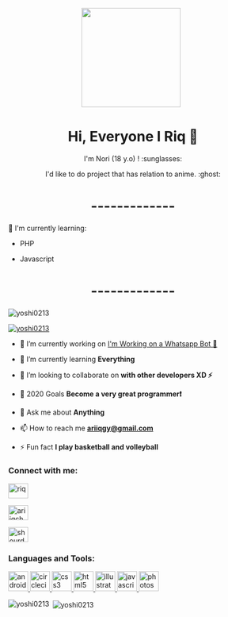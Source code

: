 <p align='center'><a href="https://instagram.com/ariiqchan._"><img height="200" src="https://github.com/Yoshi0213/Yoshi0213/blob/main/developer.gif?raw=true"></a>&nbsp;&nbsp;</p>

<h1  align='center'> Hi, Everyone I Riq 👋 </h1>

<p align='center'>  I'm Nori (18 y.o) ! :sunglasses: </p>

<p align='center'> I'd like to do project that has relation to anime. :ghost: </p>

<h1  align='center'> ------------- </h1>

</P>

:page_with_curl: I'm currently learning:



- PHP

- Javascript

<h1  align='center'> ------------- </h1>

<p align="left"> <img src="https://komarev.com/ghpvc/?username=yoshi0213&label=Profile%20views&color=0e75b6&style=flat" alt="yoshi0213" /> </p>

<p align="left"> <a href="https://github.com/ryo-ma/github-profile-trophy"><img src="https://github-profile-trophy.vercel.app/?username=yoshi0213" alt="yoshi0213" /></a> </p>

- 🔭 I’m currently working on [I'm Working on a Whatsapp Bot 👏](https://github.com/Yoshi0213/CptyMBots)

- 🌱 I’m currently learning **Everything**

- 👯 I’m looking to collaborate on **with other developers XD ⚡**

- 🤝 2020 Goals **Become a very great programmer❗**

- 💬 Ask me about **Anything**

- 📫 How to reach me **ariiqgy@gmail.com**

- ⚡ Fun fact **I play basketball and volleyball**

<h3 align="left">Connect with me:</h3>

<p align="left">

<a href="https://fb.com/riq" target="blank"><img align="center" src="https://cdn.jsdelivr.net/npm/simple-icons@3.0.1/icons/facebook.svg" alt="riq" height="30" width="40" /></a>

<a href="https://instagram.com/ariiqchan._" target="blank"><img align="center" src="https://cdn.jsdelivr.net/npm/simple-icons@3.0.1/icons/instagram.svg" alt="ariiqchan._" height="30" width="40" /></a>

<a href="https://www.youtube.com/c/shourdz ff" target="blank"><img align="center" src="https://cdn.jsdelivr.net/npm/simple-icons@3.0.1/icons/youtube.svg" alt="shourdz ff" height="30" width="40" /></a>

</p>

<h3 align="left">Languages and Tools:</h3>

<p align="left"> <a href="https://developer.android.com" target="_blank"> <img src="https://devicons.github.io/devicon/devicon.git/icons/android/android-original-wordmark.svg" alt="android" width="40" height="40"/> </a> <a href="https://circleci.com" target="_blank"> <img src="https://www.vectorlogo.zone/logos/circleci/circleci-icon.svg" alt="circleci" width="40" height="40"/> </a> <a href="https://www.w3schools.com/css/" target="_blank"> <img src="https://devicons.github.io/devicon/devicon.git/icons/css3/css3-original-wordmark.svg" alt="css3" width="40" height="40"/> </a> <a href="https://www.w3.org/html/" target="_blank"> <img src="https://devicons.github.io/devicon/devicon.git/icons/html5/html5-original-wordmark.svg" alt="html5" width="40" height="40"/> </a> <a href="https://www.adobe.com/in/products/illustrator.html" target="_blank"> <img src="https://www.vectorlogo.zone/logos/adobe_illustrator/adobe_illustrator-icon.svg" alt="illustrator" width="40" height="40"/> </a> <a href="https://developer.mozilla.org/en-US/docs/Web/JavaScript" target="_blank"> <img src="https://devicons.github.io/devicon/devicon.git/icons/javascript/javascript-original.svg" alt="javascript" width="40" height="40"/> </a> <a href="https://www.photoshop.com/en" target="_blank"> <img src="https://devicons.github.io/devicon/devicon.git/icons/photoshop/photoshop-plain.svg" alt="photoshop" width="40" height="40"/> </a> </p>

<p><img align="left" src="https://github-readme-stats.vercel.app/api/top-langs?username=yoshi0213&show_icons=true&locale=en&layout=compact" alt="yoshi0213" /></p>

<p>&nbsp;<img align="center" src="https://github-readme-stats.vercel.app/api?username=yoshi0213&show_icons=true&locale=en" alt="yoshi0213" /></p>

